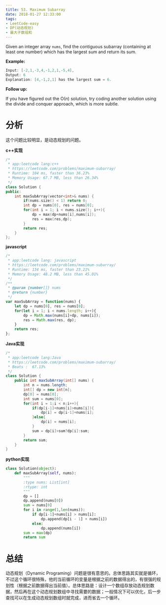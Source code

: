 ```yaml
---
title: 53. Maximum Subarray
date: 2018-01-27 12:33:00
tags:
- LeetCode-easy
- DP(动态规划)
- 最大子数组和
---
```


Given an integer array `nums`, find the contiguous subarray (containing at least one number) which has the largest sum and return its sum.

**Example:**

```java
Input: [-2,1,-3,4,-1,2,1,-5,4],
Output: 6
Explanation: [4,-1,2,1] has the largest sum = 6.
```

**Follow up:**

If you have figured out the O(*n*) solution, try coding another solution using the divide and conquer approach, which is more subtle.

<!--more-->

# 分析

这个问题比较明显，是动态规划的问题。

**c++实现**

```c++
/*
 * app:leetcode lang:c++
 * https://leetcode.com/problems/maximum-subarray/
 * Runtime: 104 ms, faster than 36.23%
 * Memory Usage: 67.7 MB, less than 26.34% 
 */
class Solution {
public:
    int maxSubArray(vector<int>& nums) {
        if(nums.size() < 1) return 0;
        int dp = nums[0], res = nums[0];
        for(int i = 1; i < nums.size(); i++){
            dp = max(dp+nums[i],nums[i]);
            res = max(res,dp);
        }
        return res;
    }
};
```

**javascript**

```js
/*
 * app:leetcode lang: javascript
 * https://leetcode.com/problems/maximum-subarray/
 * Runtime: 134 ms, faster than 23.21%
 * Memory Usage: 48.2 MB, less than 45.01%
 */
/**
 * @param {number[]} nums
 * @return {number}
 */
var maxSubArray = function(nums) {
    let dp = nums[0], res = nums[0];
    for(let i = 1; i < nums.length; i++){
        dp = Math.max(nums[i]+dp, nums[i]);
        res = Math.max(res, dp);
    }
    return res;
};
```

**Java实现**

```java
/*
 * app:leetcode lang:Java
 * https://leetcode.com/problems/maximum-subarray/
 * Beats :  67.13%
 */
class Solution {
    public int maxSubArray(int[] nums) {
        int n = nums.length;
        int[] dp = new int[n];
        dp[0] = nums[0];
        int sum = nums[0];
        for(int i = 1;i < n;i++){
            if(dp[i-1]+nums[i]>nums[i]){
                dp[i] = dp[i-1]+nums[i];
            }else{
                dp[i] = nums[i];
            }
            sum = dp[i]>sum?dp[i]:sum;
        }
        return sum;
    }
}
```

**python实现**

```python
class Solution(object):
    def maxSubArray(self, nums):
        """
        :type nums: List[int]
        :rtype: int
        """
        dp = []
        dp.append(nums[0])
        sum = nums[0]
        for i in range(1,len(nums)):
            if dp[i-1]+nums[i] > nums[i]:
                dp.append(dp[i - 1] + nums[i])
            else:
                dp.append(nums[i])
        sum = max(dp)
        return sum
```

# 总结

动态规划（Dynamic Programing）问题是很有意思的。总体思路其实就是循环，不过这个循环很特殊，他的当前循环的变量是根据之前的数据得出的，有很强的规划性（根据之前数据得出当前值）。总体思路是：设计一个数组存放动态规划数据，然后再在这个动态规划数组中寻找需要的数据；一般情况下可以优化，后一步查找可以在生成动态规划数组时就完成，进而省去一个循环。